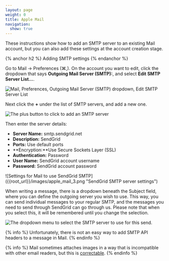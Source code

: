 ```yaml
---
layout: page
weight: 0
title: Apple Mail
navigation:
  show: true
---
```


These instructions show how to add an SMTP server to an existing Mail account, but you can also add these settings at the account creation stage.

{% anchor h2 %}
Adding SMTP settings 
{% endanchor %}

Go to Mail -\> Preferences (⌘,). On the account you want to edit, click the dropdown that says **Outgoing Mail Server (SMTP):**, and select **Edit SMTP Server List...**.

![Mail, Preferences, Outgoing Mail Server (SMTP) dropdown, Edit SMTP Server List]({{root_url}}/images/apple_mail_1.png "Edit SMTP Server List")

Next click the **+** under the list of SMTP servers, and add a new one.

![The plus button to click to add an SMTP server]({{root_url}}/images/apple_mail_2.png "Add SMTP Server")

Then enter the server details:

-   **Server Name:** smtp.sendgrid.net
-   **Description:** SendGrid
-   **Ports:** Use default ports
-   **Encryption:**Use Secure Sockets Layer (SSL)
-   **Authentication:** Password
-   **User Name:** SendGrid account username
-   **Password:** SendGrid account password

</p>
![Settings for Mail to use SendGrid SMTP]({{root_url}}/images/apple_mail_3.png "SendGrid SMTP server settings")

When writing a message, there is a dropdown beneath the Subject field, where you can define the outgoing server you wish to use. This way, you can send individual messages to your regular SMTP, and the messages you need to send through SendGrid can go through us. Please note that when you select this, it will be remembered until you change the selection.

![The dropdown menu to select the SMTP server to use for this send.]({{root_url}}/images/apple_mail_4.png "SMTP server dropdown")

{% info %}
Unfortunately, there is not an easy way to add SMTP API headers to a message in Mail. 
{% endinfo %}

{% info %}
Mail sometimes attaches images in a way that is incompatible with other email readers, but this is [correctable](http://micahgilman.com/play/disable-mac-mailapp-inline-image-attachments/). 
{% endinfo %}
